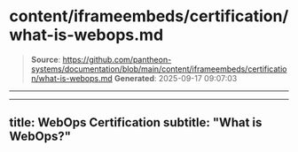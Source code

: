 # content/iframeembeds/certification/what-is-webops.md

> **Source**: https://github.com/pantheon-systems/documentation/blob/main/content/iframeembeds/certification/what-is-webops.md
> **Generated**: 2025-09-17 09:07:03

---

---
title: WebOps Certification
subtitle: "What is WebOps?"
---

<Partial file="certification-guide/what-is-webops.md" />
